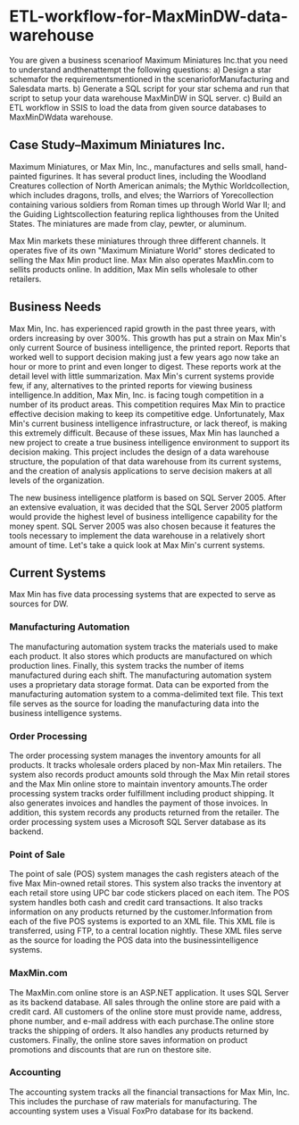 # ETL-workflow-for-MaxMinDW-data-warehouse

You  are  given  a  business  scenarioof  Maximum  Miniatures  Inc.that  you  need  to understand andthenattempt the following questions:
a) Design a star schemafor the requirementsmentioned in the scenarioforManufacturing and Salesdata marts.
b) Generate a SQL script for your star schema and run that script to setup your data warehouse MaxMinDW in SQL server.
c) Build an ETL  workflow  in  SSIS  to  load the  data  from  given  source databases to MaxMinDWdata warehouse.

## Case Study–Maximum Miniatures Inc.
Maximum  Miniatures,  or  Max  Min,  Inc., manufactures  and  sells  small,  hand-painted figurines.  It  has  several  product  lines,  including  the  Woodland  Creatures  collection  of North American animals; the Mythic Worldcollection, which includes dragons, trolls, and elves; the  Warriors  of  Yorecollection  containing  various  soldiers  from  Roman  times  up through World War II; and the Guiding Lightscollection featuring replica lighthouses from the United States. The miniatures are made from clay, pewter, or aluminum. 

Max Min markets these miniatures through three different channels. It operates five of its  own  "Maximum  Miniature  World"  stores  dedicated  to  selling  the  Max  Min  product line. Max Min also operates MaxMin.com to sellits products online. In addition, Max Min sells wholesale to other retailers.

## Business Needs
Max Min, Inc. has experienced rapid growth in the past three years, with orders increasing by over 300%. This growth has put a strain on Max Min's only current Source of business intelligence, the printed report. Reports that worked well to support decision making just a  few  years  ago  now  take  an  hour  or  more  to  print  and  even  longer  to  digest.  These reports  work  at  the  detail  level  with  little  summarization.  Max Min's  current  systems provide few, if any, alternatives to the printed reports for viewing business intelligence.In addition, Max Min, Inc. is facing tough competition in a number of its product areas. This  competition  requires  Max  Min  to  practice  effective  decision  making  to  keep  its competitive edge. Unfortunately, Max Min's current business intelligence infrastructure, or lack thereof, is making this extremely difficult. Because of these issues, Max Min has launched a new project to create a true business intelligence environment to support its decision  making.  This  project  includes  the  design  of  a  data  warehouse  structure,  the population of that data warehouse from its current systems, and the creation of analysis applications to serve decision makers at all levels of the organization.

The new business intelligence platform is based on SQL Server 2005. After an extensive evaluation, it was decided that the SQL Server 2005 platform would provide the highest level  of  business  intelligence  capability  for  the  money  spent.  SQL  Server  2005  was  also chosen  because  it  features  the  tools  necessary  to  implement  the  data  warehouse  in  a relatively short amount of time. Let's take a quick look at Max Min's current systems.

## Current Systems
Max Min has five data processing systems that are expected to serve as sources for DW.

### Manufacturing Automation
The manufacturing automation system tracks the materials used to make each product. It  also  stores  which  products  are  manufactured  on  which  production  lines.  Finally,  this system tracks  the number of  items  manufactured during  each  shift.  The manufacturing automation  system uses  a proprietary data  storage  format.  Data  can be exported  from the manufacturing automation system to a comma-delimited text file. This text file serves as the source for loading the manufacturing data into the business intelligence systems.

### Order Processing
The  order  processing  system  manages  the  inventory  amounts for  all  products.  It  tracks wholesale  orders  placed  by  non-Max  Min  retailers.  The  system  also  records  product amounts sold through the Max Min retail stores and the Max Min online store to maintain inventory amounts.The  order  processing  system  tracks  order  fulfillment  including  product  shipping.  It  also generates  invoices  and  handles  the  payment  of  those  invoices.  In  addition,  this  system records  any  products  returned  from  the  retailer.  The  order  processing  system  uses  a Microsoft SQL Server database as its backend.

### Point of Sale
The point of sale (POS) system manages the cash registers ateach of the five Max Min-owned retail stores. This system also tracks the inventory at each retail store using UPC bar code stickers placed on each item. The POS system handles both cash and credit card transactions. It also tracks information on any products returned by the customer.Information from each of the five POS systems is exported to an XML file. This XML file is transferred, using FTP, to a central location nightly. These XML files serve as the source for loading the POS data into the businessintelligence systems.

### MaxMin.com
The MaxMin.com online store is an ASP.NET application. It uses SQL Server as its backend database. All sales through the online store are paid with a credit card. All customers of the  online  store  must  provide  name,  address,  phone  number,  and  e-mail  address  with each purchase.The online store tracks the shipping of orders. It also handles any products returned by customers.  Finally,  the  online  store  saves  information  on  product  promotions  and discounts that are run on thestore site.

### Accounting
The accounting system tracks all the financial transactions for Max Min, Inc. This includes the  purchase  of  raw  materials  for  manufacturing.  The  accounting  system  uses  a  Visual FoxPro database for its backend.
